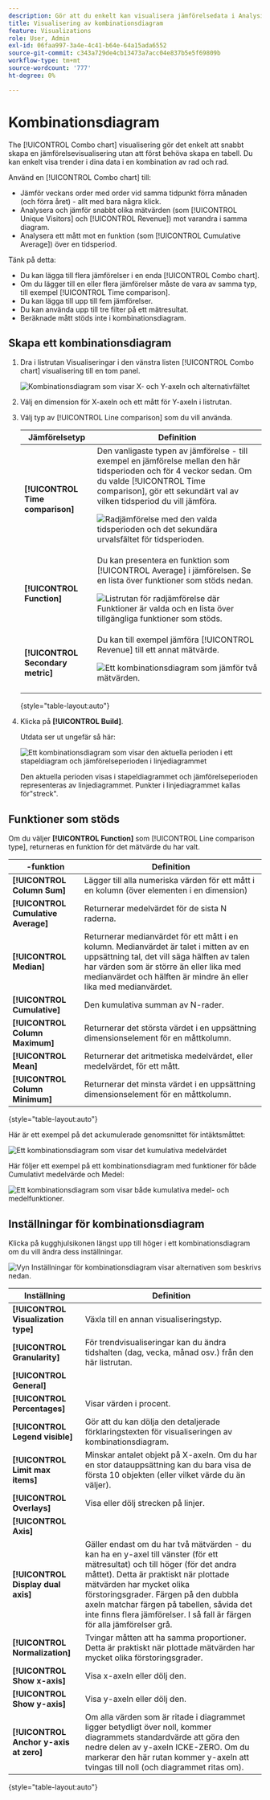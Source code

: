 ```yaml
---
description: Gör att du enkelt kan visualisera jämförelsedata i Analysis Workspace, t.ex. skapa jämförelser till förra månaden, förra året och så vidare.
title: Visualisering av kombinationsdiagram
feature: Visualizations
role: User, Admin
exl-id: 06faa997-3a4e-4c41-b64e-64a15ada6552
source-git-commit: c343a729de4cb13473a7acc04e837b5e5f69809b
workflow-type: tm+mt
source-wordcount: '777'
ht-degree: 0%

---
```


# Kombinationsdiagram

The [!UICONTROL Combo chart] visualisering gör det enkelt att snabbt skapa en jämförelsevisualisering utan att först behöva skapa en tabell. Du kan enkelt visa trender i dina data i en kombination av rad och rad.

Använd en [!UICONTROL Combo chart] till:

* Jämför veckans order med order vid samma tidpunkt förra månaden (och förra året) - allt med bara några klick.
* Analysera och jämför snabbt olika mätvärden (som [!UICONTROL Unique Visitors] och [!UICONTROL Revenue]) mot varandra i samma diagram.
* Analysera ett mått mot en funktion (som [!UICONTROL Cumulative Average]) över en tidsperiod.

Tänk på detta:

* Du kan lägga till flera jämförelser i en enda [!UICONTROL Combo chart].
* Om du lägger till en eller flera jämförelser måste de vara av samma typ, till exempel [!UICONTROL Time comparison].
* Du kan lägga till upp till fem jämförelser.
* Du kan använda upp till tre filter på ett mätresultat.
* Beräknade mått stöds inte i kombinationsdiagram.

## Skapa ett kombinationsdiagram

1. Dra i listrutan Visualiseringar i den vänstra listen [!UICONTROL Combo chart] visualisering till en tom panel.

   ![Kombinationsdiagram som visar X- och Y-axeln och alternativfältet](assets/combo-chart-build.png)

1. Välj en dimension för X-axeln och ett mått för Y-axeln i listrutan.

1. Välj typ av [!UICONTROL Line comparison] som du vill använda.

   | Jämförelsetyp | Definition |
   | --- | --- |
   | **[!UICONTROL Time comparison]** | Den vanligaste typen av jämförelse - till exempel en jämförelse mellan den här tidsperioden och för 4 veckor sedan. Om du valde [!UICONTROL Time comparison], gör ett sekundärt val av vilken tidsperiod du vill jämföra.<p>![Radjämförelse med den valda tidsperioden och det sekundära urvalsfältet för tidsperioden.](assets/combo-time-period.png) |
   | **[!UICONTROL Function]** | Du kan presentera en funktion som [!UICONTROL Average] i jämförelsen. Se en lista över funktioner som stöds nedan.<p>![Listrutan för radjämförelse där Funktioner är valda och en lista över tillgängliga funktioner som stöds.](assets/combo-functions.png) |
   | **[!UICONTROL Secondary metric]** | Du kan till exempel jämföra [!UICONTROL Revenue] till ett annat mätvärde.<p>![Ett kombinationsdiagram som jämför två mätvärden.](assets/combo-2metrics.png) |

   {style="table-layout:auto"}

1. Klicka på **[!UICONTROL Build]**.

   Utdata ser ut ungefär så här:

   ![Ett kombinationsdiagram som visar den aktuella perioden i ett stapeldiagram och jämförelseperioden i linjediagrammet ](assets/combo-output.png)

   Den aktuella perioden visas i stapeldiagrammet och jämförelseperioden representeras av linjediagrammet. Punkter i linjediagrammet kallas för&quot;streck&quot;.

## Funktioner som stöds

Om du väljer **[!UICONTROL Function]** som [!UICONTROL Line comparison type], returneras en funktion för det mätvärde du har valt.

|  -funktion | Definition |
| --- | --- |
| **[!UICONTROL Column Sum]** | Lägger till alla numeriska värden för ett mått i en kolumn (över elementen i en dimension) |
| **[!UICONTROL Cumulative Average]** | Returnerar medelvärdet för de sista N raderna. |
| **[!UICONTROL Median]** | Returnerar medianvärdet för ett mått i en kolumn. Medianvärdet är talet i mitten av en uppsättning tal, det vill säga hälften av talen har värden som är större än eller lika med medianvärdet och hälften är mindre än eller lika med medianvärdet. |
| **[!UICONTROL Cumulative]** | Den kumulativa summan av N-rader. |
| **[!UICONTROL Column Maximum]** | Returnerar det största värdet i en uppsättning dimensionselement för en måttkolumn. |
| **[!UICONTROL Mean]** | Returnerar det aritmetiska medelvärdet, eller medelvärdet, för ett mått. |
| **[!UICONTROL Column Minimum]** | Returnerar det minsta värdet i en uppsättning dimensionselement för en måttkolumn. |

{style="table-layout:auto"}

Här är ett exempel på det ackumulerade genomsnittet för intäktsmåttet:

![Ett kombinationsdiagram som visar det kumulativa medelvärdet](assets/combo-cumul-avg.png)

Här följer ett exempel på ett kombinationsdiagram med funktioner för både Cumulativt medelvärde och Medel:

![Ett kombinationsdiagram som visar både kumulativa medel- och medelfunktioner.](assets/combo-two-functions.png)

## Inställningar för kombinationsdiagram

Klicka på kugghjulsikonen längst upp till höger i ett kombinationsdiagram om du vill ändra dess inställningar.

![Vyn Inställningar för kombinationsdiagram visar alternativen som beskrivs nedan.](assets/combo-settings.png)

| Inställning | Definition |
| --- | --- |
| **[!UICONTROL Visualization type]** | Växla till en annan visualiseringstyp. |
| **[!UICONTROL Granularity]** | För trendvisualiseringar kan du ändra tidshalten (dag, vecka, månad osv.) från den här listrutan. |
| **[!UICONTROL General]** |  |
| **[!UICONTROL Percentages]** | Visar värden i procent. |
| **[!UICONTROL Legend visible]** | Gör att du kan dölja den detaljerade förklaringstexten för visualiseringen av kombinationsdiagram. |
| **[!UICONTROL Limit max items]** | Minskar antalet objekt på X-axeln. Om du har en stor datauppsättning kan du bara visa de första 10 objekten (eller vilket värde du än väljer). |
| **[!UICONTROL Overlays]** | Visa eller dölj strecken på linjer. |
| **[!UICONTROL Axis]** | |
| **[!UICONTROL Display dual axis]** | Gäller endast om du har två mätvärden - du kan ha en y-axel till vänster (för ett mätresultat) och till höger (för det andra måttet). Detta är praktiskt när plottade mätvärden har mycket olika förstoringsgrader. Färgen på den dubbla axeln matchar färgen på tabellen, såvida det inte finns flera jämförelser. I så fall är färgen för alla jämförelser grå. |
| **[!UICONTROL Normalization]** | Tvingar måtten att ha samma proportioner. Detta är praktiskt när plottade mätvärden har mycket olika förstoringsgrader. |
| **[!UICONTROL Show x-axis]** | Visa x-axeln eller dölj den. |
| **[!UICONTROL Show y-axis]** | Visa y-axeln eller dölj den. |
| **[!UICONTROL Anchor y-axis at zero]** | Om alla värden som är ritade i diagrammet ligger betydligt över noll, kommer diagrammets standardvärde att göra den nedre delen av y-axeln ICKE-ZERO. Om du markerar den här rutan kommer y-axeln att tvingas till noll (och diagrammet ritas om). |

{style="table-layout:auto"}
